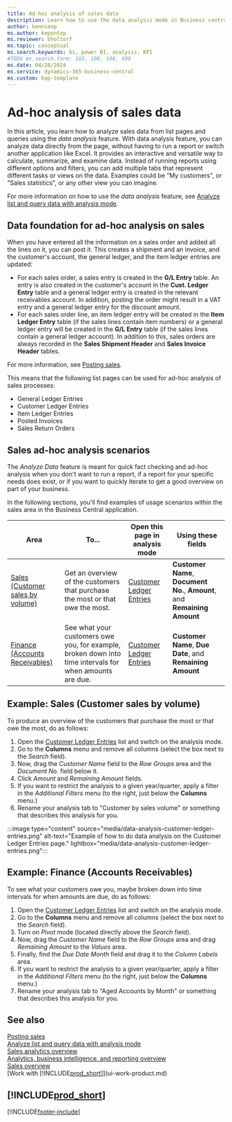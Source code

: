 ```yaml
---
title: Ad-hoc analysis of sales data
description: Learn how to use the data analysis mode in Business central to analyze sales data.
author: kennienp
ms.author: kepontop
ms.reviewer: bholtorf
ms.topic: conceptual
ms.search.keywords: bi, power BI, analysis, KPI
#TODO ms.search.form: 103, 108, 198, 490
ms.date: 04/28/2024
ms.service: dynamics-365-business-central
ms.custom: bap-template
---
```


# Ad-hoc analysis of sales data

In this article, you learn how to analyze sales data from list pages and queries using the *data analysis* feature. With data analysis feature, you can analyze data directly from the page, without having to run a report or switch another application like Excel. It provides an interactive and versatile way to calculate, summarize, and examine data. Instead of running reports using different options and filters, you can add multiple tabs that represent different tasks or views on the data. Examples could be "My customers", or "Sales statistics", or any other view you can imagine.

For more information on how to use the *data analysis* feature, see [Analyze list and query data with analysis mode](analysis-mode.md).

## Data foundation for ad-hoc analysis on sales

When you have entered all the information on a sales order and added all the lines on it, you can post it. This creates a shipment and an invoice, and the customer's account, the general ledger, and the item ledger entries are updated:

- For each sales order, a sales entry is created in the **G/L Entry** table. An entry is also created in the customer's account in the **Cust. Ledger Entry** table and a general ledger entry is created in the relevant receivables account. In addition, posting the order might result in a VAT entry and a general ledger entry for the discount amount. 
- For each sales order line, an item ledger entry will be created in the **Item Ledger Entry** table (if the sales lines contain item numbers) or a general ledger entry will be created in the **G/L Entry** table (if the sales lines contain a general ledger account). In addition to this, sales orders are always recorded in the **Sales Shipment Header** and **Sales Invoice Header** tables.

For more information, see [Posting sales](ui-post-sales.md).


This means that the following list pages can be used for ad-hoc analysis of sales processes:
- General Ledger Entries
- Customer Ledger Entries
- Item Ledger Entries
- Posted Invoices
- Sales Return Orders


## Sales ad-hoc analysis scenarios

The *Analyze Data* feature is meant for quick fact checking and ad-hoc analysis when you don't want to run a report, if a report for your specific needs does exist, or if you want to quickly iterate to get a good overview on part of your business.

In the following sections, you'll find examples of usage scenarios within the sales area in the Business Central application.

| Area | To... | Open this page in analysis mode | Using these fields |
| ---- | ----- | ------------------------------- |------------------- |
| [Sales (Customer sales by volume)](#example-sales-customer-sales-by-volume) | Get an overview of the customers that purchase the most or that owe the most. | [Customer Ledger Entries](https://businesscentral.dynamics.com/?page=25) | **Customer Name**, **Document No.**, **Amount**, and **Remaining Amount** |
| [Finance (Accounts Receivables)](#example-finance-accounts-receivables) | See what your customers owe you, for example, broken down into time intervals for when amounts are due. | [Customer Ledger Entries](https://businesscentral.dynamics.com/?page=25) | **Customer Name**, **Due Date**, and **Remaining Amount** |


## Example: Sales (Customer sales by volume)

To produce an overview of the customers that purchase the most or that owe the most, do as follows:

1. Open the [Customer Ledger Entries](https://businesscentral.dynamics.com/?page=25) list and switch on the analysis mode.
1. Go to the **Columns** menu and remove all columns (select the box next to the *Search* field).
1. Now, drag the *Customer Name* field to the *Row Groups* area and the *Document No.* field below it.
1. Click *Amount* and *Remaining Amount* fields.
1. If you want to restrict the analysis to a given year/quarter, apply a filter in the *Additional Filters* menu (to the right, just below the **Columns** menu.) 
1. Rename your analysis tab to "Customer by sales volume" or something that describes this analysis for you. 

:::image type="content" source="media/data-analysis-customer-ledger-entries.png" alt-text="Example of how to do data analysis on the Customer Ledger Entries page." lightbox="media/data-analysis-customer-ledger-entries.png":::


## Example: Finance (Accounts Receivables)

To see what your customers owe you, maybe broken down into time intervals for when amounts are due, do as follows:

1. Open the [Customer Ledger Entries](https://businesscentral.dynamics.com/?page=25) list and switch on the analysis mode.
1. Go to the **Columns** menu and remove all columns (select the box next to the *Search* field).
1. Turn on *Pivot* mode (located directly above the *Search* field).
1. Now, drag the *Customer Name* field to the *Row Groups* area and drag *Remaining Amount* to the *Values* area. 
1. Finally, find the *Due Date Month* field and drag it to the *Column Labels* area. 
1. If you want to restrict the analysis to a given year/quarter, apply a filter in the *Additional Filters* menu (to the right, just below the **Columns** menu.) 
1. Rename your analysis tab to "Aged Accounts by Month" or something that describes this analysis for you. 


## See also

[Posting sales](ui-post-sales.md)  
[Analyze list and query data with analysis mode](analysis-mode.md)   
[Sales analytics overview](sales-analytics-overview.md)   
[Analytics, business intelligence, and reporting overview](reports-bi-reporting.md)   
[Sales overview](sales-manage-sales.md)   
[Work with [!INCLUDE[prod_short](includes/prod_short.md)]](ui-work-product.md)  

## [!INCLUDE[prod_short](includes/free_trial_md.md)]  

[!INCLUDE[footer-include](includes/footer-banner.md)]
